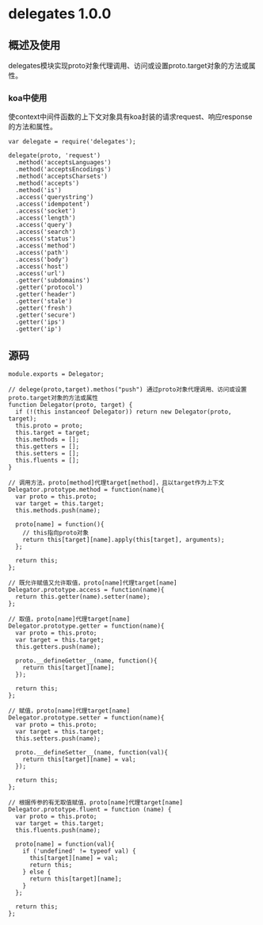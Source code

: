 # delegates 1.0.0

## 概述及使用

delegates模块实现proto对象代理调用、访问或设置proto.target对象的方法或属性。

### koa中使用

使context中间件函数的上下文对象具有koa封装的请求request、响应response的方法和属性。

	var delegate = require('delegates');
	
	delegate(proto, 'request')
	  .method('acceptsLanguages')
	  .method('acceptsEncodings')
	  .method('acceptsCharsets')
	  .method('accepts')
	  .method('is')
	  .access('querystring')
	  .access('idempotent')
	  .access('socket')
	  .access('length')
	  .access('query')
	  .access('search')
	  .access('status')
	  .access('method')
	  .access('path')
	  .access('body')
	  .access('host')
	  .access('url')
	  .getter('subdomains')
	  .getter('protocol')
	  .getter('header')
	  .getter('stale')
	  .getter('fresh')
	  .getter('secure')
	  .getter('ips')
	  .getter('ip')
	  
## 源码

	module.exports = Delegator;
	
	// delege(proto,target).methos("push") 通过proto对象代理调用、访问或设置proto.target对象的方法或属性
	function Delegator(proto, target) {
	  if (!(this instanceof Delegator)) return new Delegator(proto, target);
	  this.proto = proto;
	  this.target = target;
	  this.methods = [];
	  this.getters = [];
	  this.setters = [];
	  this.fluents = [];
	}
	
	// 调用方法，proto[method]代理target[method]，且以target作为上下文
	Delegator.prototype.method = function(name){
	  var proto = this.proto;
	  var target = this.target;
	  this.methods.push(name);
	
	  proto[name] = function(){
	    // this指向proto对象
	    return this[target][name].apply(this[target], arguments);
	  };
	
	  return this;
	};
	
	// 既允许赋值又允许取值，proto[name]代理target[name]
	Delegator.prototype.access = function(name){
	  return this.getter(name).setter(name);
	};
	
	// 取值，proto[name]代理target[name]
	Delegator.prototype.getter = function(name){
	  var proto = this.proto;
	  var target = this.target;
	  this.getters.push(name);
	
	  proto.__defineGetter__(name, function(){
	    return this[target][name];
	  });
	
	  return this;
	};
	
	// 赋值，proto[name]代理target[name]
	Delegator.prototype.setter = function(name){
	  var proto = this.proto;
	  var target = this.target;
	  this.setters.push(name);
	
	  proto.__defineSetter__(name, function(val){
	    return this[target][name] = val;
	  });
	
	  return this;
	};
	
	// 根据传参的有无取值赋值，proto[name]代理target[name]
	Delegator.prototype.fluent = function (name) {
	  var proto = this.proto;
	  var target = this.target;
	  this.fluents.push(name);
	
	  proto[name] = function(val){
	    if ('undefined' != typeof val) {
	      this[target][name] = val;
	      return this;
	    } else {
	      return this[target][name];
	    }
	  };
	
	  return this;
	};